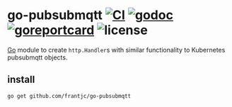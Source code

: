 # go-pubsubmqtt [![CI](https://github.com/frantjc/go-pubsubmqtt/actions/workflows/ci.yml/badge.svg?branch=main&event=push)](https://github.com/frantjc/go-pubsubmqtt/actions) [![godoc](https://pkg.go.dev/badge/github.com/frantjc/go-pubsubmqtt.svg)](https://pkg.go.dev/github.com/frantjc/go-pubsubmqtt) [![goreportcard](https://goreportcard.com/badge/github.com/frantjc/go-pubsubmqtt)](https://goreportcard.com/report/github.com/frantjc/go-pubsubmqtt) ![license](https://shields.io/github/license/frantjc/go-pubsubmqtt)

[Go](https://go.dev) module to create `http.Handler`s with similar functionality to Kubernetes pubsubmqtt objects.

## install

```sh
go get github.com/frantjc/go-pubsubmqtt
```
